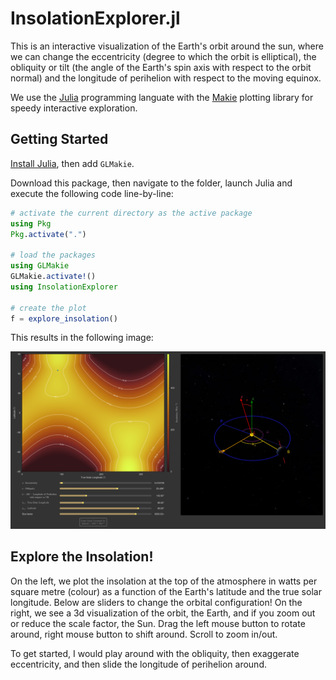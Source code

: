 # InsolationExplorer.jl

This is an interactive visualization of the Earth's orbit around the sun, where
we can change the eccentricity (degree to which the orbit is elliptical), the
obliquity or tilt (the angle of the Earth's spin axis with respect to the orbit
normal) and the longitude of perihelion with respect to the moving equinox.

We use the [Julia](https://julialang.org) programming languate with the
[Makie](https://docs.makie.org/stable/) plotting library for speedy interactive
exploration.

## Getting Started

[Install Julia](https://julialang.org/install/), then add `GLMakie`.

Download this package, then navigate to the folder, launch Julia and
execute the following code line-by-line:

```julia
# activate the current directory as the active package
using Pkg
Pkg.activate(".")

# load the packages
using GLMakie
GLMakie.activate!()
using InsolationExplorer

# create the plot
f = explore_insolation()
```

This results in the following image:

![](explore_insolation.png)

## Explore the Insolation!

On the left, we plot the insolation at the top of the atmosphere in watts per square metre (colour) as a function of the Earth's latitude and the true solar longitude.
Below are sliders to change the orbital configuration!
On the right, we see a 3d visualization of the orbit, the Earth, and if you zoom out or reduce the scale factor, the Sun.
Drag the left mouse button to rotate around, right mouse button to shift around. Scroll to zoom in/out.

To get started, I would play around with the obliquity, then exaggerate eccentricity, and then slide the longitude of perihelion around.
